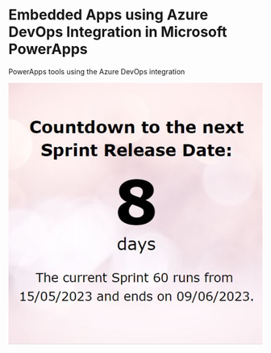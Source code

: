 # Embedded Apps using Azure DevOps Integration in Microsoft PowerApps
PowerApps tools using the Azure DevOps integration

![alt text](https://github.com/morganmcl99/azure-devops-powerapps/blob/287261e24bfd9848980330c6928d25e9b4e2d115/countdown_sprint_release_date_app.jpg?raw=true)
